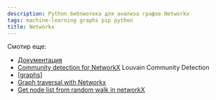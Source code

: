 ```yaml
---
description: Python библиотека для анализа графов Networkx
tags: machine-learning graphs pip python
title: Networkx
---
```

Смотир еще:

- [Документация](https://networkx.org/)
- [Community detection for NetworkX](https://python-louvain.readthedocs.io/en/latest/index.html) Louvain Community Detection
- [[graphs]]
- [Graph traversal with Networkx](https://stackoverflow.com/questions/14259233/graph-traversal-with-networkx-python)
- [Get node list from random walk in networkX](https://stackoverflow.com/questions/37311651/get-node-list-from-random-walk-in-networkx)

[//begin]: # "Autogenerated link references for markdown compatibility"
[graphs]: ..%2Flists%2Fgraphs "Machine learning with graphs"
[//end]: # "Autogenerated link references"